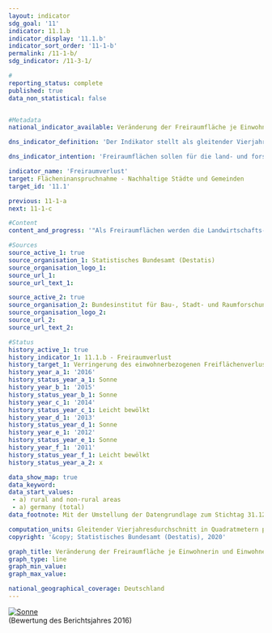 ```yaml
---                   
layout: indicator                   
sdg_goal: '11'                   
indicator: 11.1.b                   
indicator_display: '11.1.b'                   
indicator_sort_order: '11-1-b'                   
permalink: /11-1-b/                   
sdg_indicator: /11-3-1/                   

#                   
reporting_status: complete                   
published: true                   
data_non_statistical: false                   


#Metadata                   
national_indicator_available: Veränderung der Freiraumfläche je Einwohnerin und Einwohner                   

dns_indicator_definition: 'Der Indikator stellt als gleitender Vierjahresdurchschnitt die jährliche Veränderung der Freiraumfläche in Quadratmetern je Einwohnerin und Einwohner dar.<sub> Text aus dem Indikatorenbericht 2018</sub>'                   

dns_indicator_intention: 'Freiraumflächen sollen für die land- und forstwirtschaftliche Nutzung, als Kultur- und Naturlandschaften sowie als Erholungsräume erhalten bleiben. Daher soll der Rückgang der Freiraumflächen je Einwohnerin und Einwohner reduziert werden. Vermindert sich der Freiraumverlust, so gibt das Hinweise auf einen Erfolg von Maßnahmen, die die Innenentwicklung stärken und so Agrar-, Wald- und Gewässerflächen für die Land- und Forstwirtschaft, den Naturschutz sowie für die Erholung der Bevölkerung schonen.<sub> Text aus dem Indikatorenbericht 2018</sub>'                   

indicator_name: 'Freiraumverlust'                   
target: Flächeninanspruchnahme - Nachhaltige Städte und Gemeinden                   
target_id: '11.1'                   

previous: 11-1-a                   
next: 11-1-c                   

#Content                    
content_and_progress: '"Als Freiraumflächen werden die Landwirtschafts-, Wald-, Abbau- und Haldenflächen sowie Wasserflächen in Form von fließenden und stehenden Gewässern bezeichnet. Es sind somit alle Flächen, die nicht zur Kategorie der Siedlungs- und Verkehrsflächen zählen. Freiraumflächen sind abzugrenzen von Freiflächen und Siedlungsfreiflächen, wie beispielsweise Friedhöfen, Gärten, Parks, Grünanlagen oder Wildgehegen, die zwar unbebaut sind, aber zur Siedlungs- und Verkehrsfläche zählen. Werden also Gärten, Parks oder Grünanlagen bebaut, wird diese Entwicklung nicht im Indikator Freiraumverlust widergespiegelt. Allerdings würde sich die Siedlungsdichte bei solch einer Entwicklung erhöhen. Insofern korrespondiert der Indikator Freiraumverlust mit den Indikatoren 11.1.a „Anstieg der Siedlungs- und Verkehrsfläche“ und 11.1.c „Siedlungsdichte“. <br><br>Datengrundlagen des Indikators sind die Bevölkerungszahlen und die Flächenerhebung nach Art der tatsächlichen Nutzung des Statistischen Bundesamtes. Da zur Berechnung Bevölkerungsdaten auf regionaler Ebene herangezogen werden, gab es durch den Zensus 2011 einen Sprung in den Zeitreihen. Daneben kam es bedingt durch methodische Umstellungen der amtlichen Liegenschaftskataster in den Bundesländern in den vergangenen Jahren vermehrt zur Neuzuordnung von Flächen. Um diese Effekte zu glätten und den langfristigen Trend erkennbar herauszustellen, wird ein gleitender Vierjahresdurchschnitt abgebildet, der jeweils die vier zurückliegenden Jahre mittelt. <br><br>Bei der Flächenerhebung nach Art der tatsächlichen Nutzung fand im Jahr 2016 eine methodische Veränderung der Erhebungsgrundlage statt, sodass die Vergleichbarkeit der Daten ab 2016 mit den Vorjahren eingeschränkt ist. Aus diesem Grund ist die Entwicklung des Indikators für das Jahr 2016 in der Grafik nur in gestrichelter Form abgebildet. <br><br>Die Unterscheidung zwischen „ländlich“ und „nicht ländlich“ basiert auf einer Typisierung des Thünen-Instituts. Diese ordnet Landkreisen und kreisfreien Städten – auf Basis von räumlichen Merkmalen wie „Siedlungsdichte“, „Anteil land- und forstwirtschaftlicher Fläche“ und „Lage zu den Zentren“ – einen Grad an „Ländlichkeit“ zu. <br><br>Im betrachteten Zeitraum verringerte sich der Freiraumverlust pro Kopf im Bundesdurchschnitt. Waren es im gleitenden Vierjahresmittel 2004 noch rund fünf Quadratmeter je Einwohnerin bzw. Einwohner und Jahr, so sind es im aktuellen Mittel 2015 nur noch etwa 2,9 Quadratmeter. <br><br>Bei gleicher Tendenz zeigen sich zwischen ländlichen und nicht ländlichen Kreistypen deutliche Unterschiede im Umfang der Veränderung. So reduzierte sich der Freiraumverlust in ländlichen Kreistypen je Einwohnerin bzw. Einwohner und Jahr von gut sieben auf etwas über vier Quadratmeter. In den nicht ländlichen Kreistypen ging er von knapp zwei auf rund einen Quadratmeter zurück. Hierbei ist zu berücksichtigen, dass es in nicht ländlichen Kreisen und kreisfreien Städten erheblich weniger Freiräumflächen wie Wälder oder Landwirtschaftsflächen gibt als in ländlichen Räumen. Zudem verläuft die Bevölkerungsentwicklung unterschiedlich und wirkt sich entsprechend auf den Indikator aus: Während ländliche Regionen im betrachteten Zeitraum überwiegend einen Rückgang der Bevölkerung verzeichneten, stieg die Einwohnerzahl in nicht ländlichen Regionen insgesamt etwas an."<sub> Text aus dem Indikatorenbericht 2018</sub>'                   

#Sources
source_active_1: true                           
source_organisation_1: Statistisches Bundesamt (Destatis)                           
source_organisation_logo_1:                            
source_url_1:                            
source_url_text_1:                            

source_active_2: true                           
source_organisation_2: Bundesinstitut für Bau-, Stadt- und Raumforschung                           
source_organisation_logo_2:                            
source_url_2:                            
source_url_text_2:                            

#Status                   
history_active_1: true                   
history_indicator_1: 11.1.b - Freiraumverlust                   
history_target_1: Verringerung des einwohnerbezogenen Freiflächenverlusts
history_year_a_1: '2016'                           
history_status_year_a_1: Sonne
history_year_b_1: '2015'                           
history_status_year_b_1: Sonne
history_year_c_1: '2014'                           
history_status_year_c_1: Leicht bewölkt
history_year_d_1: '2013'                           
history_status_year_d_1: Sonne
history_year_e_1: '2012'                           
history_status_year_e_1: Sonne
history_year_f_1: '2011'                           
history_status_year_f_1: Leicht bewölkt
history_status_year_a_2: x

data_show_map: true                   
data_keyword:                    
data_start_values: 
 - a) rural and non-rural areas
 - a) germany (total)                   
data_footnote: Mit der Umstellung der Datengrundlage zum Stichtag 31.12.2016 kam ein neuer Nutzungsartenkatalog zur Anwendung, sodass keine Veränderung von 2015 auf 2016 ermittelt werden kann. Zeitvergleiche sind damit nur sehr eingeschränkt möglich                   

computation_units: Gleitender Vierjahresdurchschnitt in Quadratmetern pro Jahr                   
copyright: '&copy; Statistisches Bundesamt (Destatis), 2020'                   

graph_title: Veränderung der Freiraumfläche je Einwohnerin und Einwohner                   
graph_type: line                   
graph_min_value:                    
graph_max_value:                    

national_geographical_coverage: Deutschland                   
---
```

<div>                           
  <div class="my-header">                           
    <a href="https://nachhaltige-entwicklung-deutschland.github.io/open-sdg-site-starter/status/"><img src="https://g205sdgs.github.io/sdg-indicators/public/Wettersymbole/Sonne.png" alt="Sonne" />                           
    </a>                           
  </div>
  <div class="my-header-note">
    <span>(Bewertung des Berichtsjahres 2016)</span>
  </div>                           
</div>